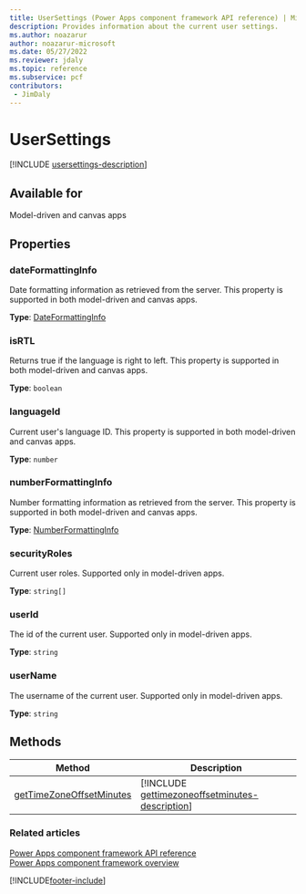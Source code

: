 ```yaml
---
title: UserSettings (Power Apps component framework API reference) | Microsoft Docs
description: Provides information about the current user settings.
ms.author: noazarur
author: noazarur-microsoft
ms.date: 05/27/2022
ms.reviewer: jdaly
ms.topic: reference
ms.subservice: pcf
contributors:
 - JimDaly
---
```


# UserSettings

[!INCLUDE [usersettings-description](includes/usersettings-description.md)]

## Available for 

Model-driven and canvas apps

## Properties

### dateFormattingInfo

Date formatting information as retrieved from the server. This property is supported in both model-driven and canvas apps.

**Type**: [DateFormattingInfo](dateformattinginfo.md)

### isRTL

Returns true if the language is right to left. This property is supported in both model-driven and canvas apps.

**Type**: `boolean`

### languageId

Current user's language ID. This property is supported in both model-driven and canvas apps.

**Type**: `number`

### numberFormattingInfo

Number formatting information as retrieved from the server. This property is supported in both model-driven and canvas apps.

**Type**: [NumberFormattingInfo](numberformattinginfo.md)

### securityRoles

Current user roles. Supported only in model-driven apps.

**Type**: `string[]`

### userId

The id of the current user. Supported only in model-driven apps.

**Type**: `string`

### userName

The username of the current user. Supported only in model-driven apps.

**Type**: `string`

## Methods

|Method | Description | 
| ------|-------------|
|[getTimeZoneOffsetMinutes](usersettings/gettimezoneoffsetminutes.md)|[!INCLUDE [gettimezoneoffsetminutes-description](usersettings/includes/gettimezoneoffsetminutes-description.md)]|

### Related articles

[Power Apps component framework API reference](../reference/index.md)<br/>
[Power Apps component framework overview](../overview.md)

[!INCLUDE[footer-include](../../../includes/footer-banner.md)]
